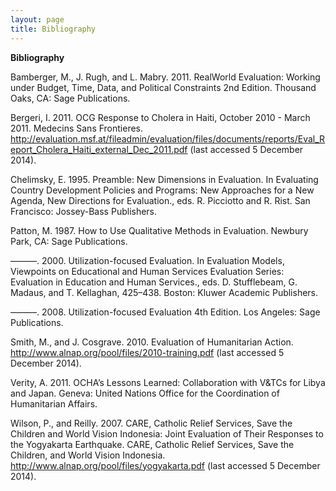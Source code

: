 ```yaml
---
layout: page
title: Bibliography
---
```


**Bibliography**

Bamberger, M., J. Rugh, and L. Mabry. 2011. RealWorld Evaluation: Working under Budget, Time, Data, and Political Constraints 2nd Edition. Thousand Oaks, CA: Sage Publications.   

Bergeri, I. 2011. OCG Response to Cholera in Haiti, October 2010 - March 2011. Medecins Sans Frontieres. http://evaluation.msf.at/fileadmin/evaluation/files/documents/reports/Eval_Report_Cholera_Haiti_external_Dec_2011.pdf (last accessed 5 December 2014).   

Chelimsky, E. 1995. Preamble: New Dimensions in Evaluation. In Evaluating Country Development Policies and Programs: New Approaches for a New Agenda, New Directions for Evaluation., eds. R. Picciotto and R. Rist. San Francisco: Jossey-Bass Publishers.   

Patton, M. 1987. How to Use Qualitative Methods in Evaluation. Newbury Park, CA: Sage Publications.   

———. 2000. Utilization-focused Evaluation. In Evaluation Models, Viewpoints on Educational and Human Services Evaluation Series: Evaluation in Education and Human Services., eds. D. Stufflebeam, G. Madaus, and T. Kellaghan, 425–438. Boston: Kluwer Academic Publishers.   

———. 2008. Utilization-focused Evaluation 4th Edition. Los Angeles: Sage Publications.   

Smith, M., and J. Cosgrave. 2010. Evaluation of Humanitarian Action. http://www.alnap.org/pool/files/2010-training.pdf (last accessed 5 December 2014).   

Verity, A. 2011. OCHA’s Lessons Learned: Collaboration with V&TCs for Libya and Japan. Geneva: United Nations Office for the Coordination of Humanitarian Affairs.   

Wilson, P., and Reilly. 2007. CARE, Catholic Relief Services, Save the Children and World Vision Indonesia: Joint Evaluation of Their Responses to the Yogyakarta Earthquake. CARE, Catholic Relief Services, Save the Children, and World Vision Indonesia. http://www.alnap.org/pool/files/yogyakarta.pdf (last accessed 5 December 2014).   

